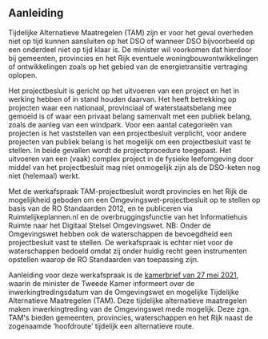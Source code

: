 ## Aanleiding 

Tijdelijke Alternatieve Maatregelen (TAM) zijn er voor het geval overheden niet op tijd kunnen aansluiten op het DSO of wanneer DSO bijvoorbeeld op een onderdeel niet op tijd klaar is. De minister wil voorkomen dat hierdoor bij gemeenten, provincies en het Rijk eventuele woningbouwontwikkelingen of ontwikkelingen zoals op het gebied van de energietransitie vertraging oplopen.

Het projectbesluit is gericht op het uitvoeren van een project en het in werking hebben of in stand houden daarvan. Het heeft betrekking op projecten waar een nationaal, provinciaal of waterstaatsbelang mee gemoeid is of waar een privaat belang samenvalt met een publiek belang, zoals de aanleg van een windpark. Voor een aantal categorieën van projecten is het vaststellen van een projectbesluit verplicht, voor andere projecten van publiek belang is het mogelijk om een projectbesluit vast te stellen. In beide gevallen wordt de projectprocedure toegepast. Het uitvoeren van een (vaak) complex project in de fysieke leefomgeving door middel van het projectbesluit mag niet onmogelijk zijn als de DSO-keten nog niet (helemaal) werkt.

Met de werkafspraak TAM-projectbesluit wordt provincies en het Rijk de mogelijkheid geboden om een Omgevingswet-projectbesluit op te stellen op basis van de RO Standaarden 2012, en te publiceren via Ruimtelijkeplannen.nl en de overbruggingsfunctie van het Informatiehuis Ruimte naar het Digitaal Stelsel Omgevingswet.
NB: Onder de Omgevingswet hebben ook de waterschappen de bevoegdheid een projectbesluit vast te stellen. De werkafspraak is echter niet voor de waterschappen bedoeld omdat zij onder huidig recht geen instrumenten opstellen waarop de RO Standaarden van toepassing zijn.

Aanleiding voor deze werkafspraak is de <a href='https://zoek.officielebekendmakingen.nl/kst-33118-CF.html' target='_blank'>kamerbrief van 27 mei 2021</a>, waarin de minister de Tweede Kamer informeert over de inwerkingtredingsdatum van de Omgevingswet en mogelijke Tijdelijke Alternatieve Maatregelen (TAM). Deze tijdelijke alternatieve maatregelen maken inwerkingtreding van de Omgevingswet mede mogelijk. Deze zgn. TAM's bieden gemeenten, provincies, waterschappen en het Rijk naast de zogenaamde ‘hoofdroute’ tijdelijk een alternatieve route. 
